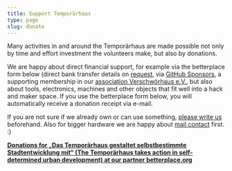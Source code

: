 ```yaml
---
title: Support Temporärhaus
type: page
slug: donate
---
```


Many activities in and around the Temporärhaus are made possible not only by time and effort investment the volunteers make, but also by donations.

We are happy about direct financial support, for example via the betterplace form below (direct bank transfer details on [request](/en/kontakt/), via [GitHub Sponsors](https://github.com/sponsors/temporaerhaus), a supporting membership in our [association Verschwörhaus e.V.](/en/verein/), but also about tools, electronics, machines and other objects that fit well into a hack and maker space.  If you use the betterplace form below, you will automatically receive a donation receipt via e-mail.

If you are not sure if we already own or can use something, [please write us](/en/contact/) beforehand. Also for bigger hardware we are happy about [mail contact](/en/contact/) first. :)

<script type="text/javascript">
  var _bp_iframe        = _bp_iframe || {};
  _bp_iframe.project_id = 85727; /* REQUIRED */
  _bp_iframe.lang       = 'de'; /* Language of the form */
  _bp_iframe.width = 600; /* Custom iframe-tag-width, integer */
  _bp_iframe.color = '6c9c2e'; /* Button and banderole color, hex without "#" */
  _bp_iframe.background_color = 'ffffff'; /* Background-color, hex without "#" */
  _bp_iframe.default_amount = 50; /* Donation-amount, integer 1-99 */
  _bp_iframe.recurring_interval = 'single'; /* Interval for recurring donations, string out of single, monthly und yearly */
  _bp_iframe.bottom_logo = true;
  (function() {
    var bp = document.createElement('script'); bp.type = 'text/javascript'; bp.async = true;
    bp.src = 'https://betterplace-assets.betterplace.org/assets/load_donation_iframe.js';
    var s = document.getElementsByTagName('script')[0]; s.parentNode.insertBefore(bp, s);
  })();
</script>
<div id="betterplace_donation_iframe" style="background: transparent url('https://www.betterplace.org/assets/new_spinner.gif') 275px 20px no-repeat;"><strong><a href="https://www.betterplace.org/de/donate/platform/projects/85727-das-temporaerhaus-gestaltet-selbstbestimmte-stadtentwicklung-mit">Donations for „Das Temporärhaus gestaltet selbstbestimmte Stadtentwicklung mit“ (The Temporärhaus takes action in self-determined urban development) at our partner betterplace.org</a></strong></div>
